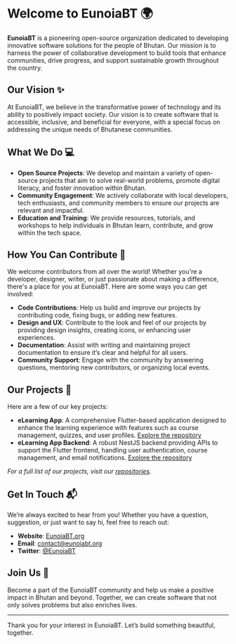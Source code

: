 # Welcome to EunoiaBT 🌍

**EunoiaBT** is a pioneering open-source organization dedicated to developing innovative software solutions for the people of Bhutan. Our mission is to harness the power of collaborative development to build tools that enhance communities, drive progress, and support sustainable growth throughout the country.

## Our Vision ✨

At EunoiaBT, we believe in the transformative power of technology and its ability to positively impact society. Our vision is to create software that is accessible, inclusive, and beneficial for everyone, with a special focus on addressing the unique needs of Bhutanese communities.

## What We Do 💻

- **Open Source Projects**: We develop and maintain a variety of open-source projects that aim to solve real-world problems, promote digital literacy, and foster innovation within Bhutan.
- **Community Engagement**: We actively collaborate with local developers, tech enthusiasts, and community members to ensure our projects are relevant and impactful.
- **Education and Training**: We provide resources, tutorials, and workshops to help individuals in Bhutan learn, contribute, and grow within the tech space.

## How You Can Contribute 🤝

We welcome contributors from all over the world! Whether you're a developer, designer, writer, or just passionate about making a difference, there's a place for you at EunoiaBT. Here are some ways you can get involved:

- **Code Contributions**: Help us build and improve our projects by contributing code, fixing bugs, or adding new features.
- **Design and UX**: Contribute to the look and feel of our projects by providing design insights, creating icons, or enhancing user experiences.
- **Documentation**: Assist with writing and maintaining project documentation to ensure it’s clear and helpful for all users.
- **Community Support**: Engage with the community by answering questions, mentoring new contributors, or organizing local events.

## Our Projects 🚀

Here are a few of our key projects:

- **eLearning App**: A comprehensive Flutter-based application designed to enhance the learning experience with features such as course management, quizzes, and user profiles. [Explore the repository](https://github.com/EunoiaBT/ebt_flutter_elearning)
- **eLearning App Backend**: A robust NestJS backend providing APIs to support the Flutter frontend, handling user authentication, course management, and email notifications. [Explore the repository](https://github.com/EunoiaBT/ebt_nestjs_elearning)

_For a full list of our projects, visit our [repositories](https://github.com/EunoiaBT)._

## Get In Touch 📬

We’re always excited to hear from you! Whether you have a question, suggestion, or just want to say hi, feel free to reach out:

- **Website**: [EunoiaBT.org](https://www.eunoiabt.org)
- **Email**: contact@eunoiabt.org
- **Twitter**: [@EunoiaBT](https://twitter.com/EunoiaBT)

## Join Us 🌟

Become a part of the EunoiaBT community and help us make a positive impact in Bhutan and beyond. Together, we can create software that not only solves problems but also enriches lives.

---

Thank you for your interest in EunoiaBT. Let’s build something beautiful, together.

